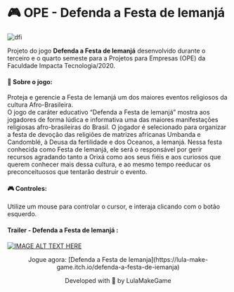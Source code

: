 # 🎮 OPE - Defenda a Festa de Iemanjá
![dfi](https://user-images.githubusercontent.com/50052600/128608591-00273e68-acc5-459a-bc74-a82315aaca21.gif)

Projeto do jogo **Defenda a Festa de Iemanjá** desenvolvido durante o terceiro e o quarto semeste para a Projetos para Empresas (OPE) da Faculdade Impacta Tecnologia/2020.

#### 📝 Sobre o jogo: <br>
Proteja e gerencie a Festa de Iemanjá um dos maiores eventos religiosos da cultura Afro-Brasileira. <br>
O jogo de caráter educativo “Defenda a Festa de Iemanjá” mostra aos jogadores de forma lúdica e informativa uma das maiores manifestações religiosas afro-brasileiras do Brasil. O jogador é selecionado para organizar a festa de devoção das religiões de matrizes africanas Umbanda e Candomblé, à Deusa da fertilidade e dos Oceanos, a Iemanjá. Nessa festa conhecida como Festa de Iemanjá, ele será o responsável por gerir recursos agradando tanto a Orixá como aos seus fiéis e aos curiosos que querem conhecer mais dessa cultura, e ao mesmo tempo reeducar os preconceituosos que tentarão destruir o evento.

#### 🎮 Controles: <br>
Utilize um mouse para controlar o cursor, e interaja clicando com o botão esquerdo.

#### Trailer - Defenda a Festa de Iemanjá :
[![IMAGE ALT TEXT HERE](https://img.youtube.com/vi/-2kWe_iJ-Sk/sddefault.jpg)](https://www.youtube.com/watch?v=-2kWe_iJ-Sk)


<p align="center"> Jogue agora: [Defenda a Festa de Iemanja](https://lula-make-game.itch.io/defenda-a-festa-de-iemanja) </center>

<p align="center"> Developed with 💜 by LulaMakeGame
 </p>
